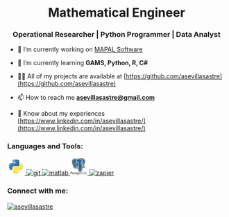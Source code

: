 <h1 align="center">Mathematical Engineer</h1>
<h3 align="center">Operational Researcher | Python Programmer | Data Analyst</h3>

- 🔭 I’m currently working on [MAPAL Software](https://mapal-os.com/es/)

- 🌱 I’m currently learning **GAMS, Python, R, C#**

- 👨‍💻 All of my projects are available at [https://github.com/asevillasastre](https://github.com/asevillasastre)

- 📫 How to reach me **asevillasastre@gmail.com**

- 📄 Know about my experiences [https://www.linkedin.com/in/asevillasastre/](https://www.linkedin.com/in/asevillasastre/)

<h3 align="left">Languages and Tools:</h3>
<p align="left"> <a href="https://www.python.org" target="_blank" rel="noreferrer"> <img src="https://raw.githubusercontent.com/devicons/devicon/master/icons/python/python-original.svg" alt="python" width="40" height="40"/> </a> <a href="https://git-scm.com/" target="_blank" rel="noreferrer"> <img src="https://www.vectorlogo.zone/logos/git-scm/git-scm-icon.svg" alt="git" width="40" height="40"/> </a> <a href="https://www.mathworks.com/" target="_blank" rel="noreferrer"> <img src="https://upload.wikimedia.org/wikipedia/commons/2/21/Matlab_Logo.png" alt="matlab" width="40" height="40"/> </a> <a href="https://www.postgresql.org" target="_blank" rel="noreferrer"> <img src="https://raw.githubusercontent.com/devicons/devicon/master/icons/postgresql/postgresql-original-wordmark.svg" alt="postgresql" width="40" height="40"/> </a> <a href="https://zapier.com" target="_blank" rel="noreferrer"> <img src="https://www.vectorlogo.zone/logos/zapier/zapier-icon.svg" alt="zapier" width="40" height="40"/> </a> </p>

<h3 align="left">Connect with me:</h3>
<p align="left">
<a href="https://linkedin.com/in/asevillasastre" target="blank"><img align="center" src="https://raw.githubusercontent.com/rahuldkjain/github-profile-readme-generator/master/src/images/icons/Social/linked-in-alt.svg" alt="asevillasastre" height="30" width="40" /></a>
</p>
